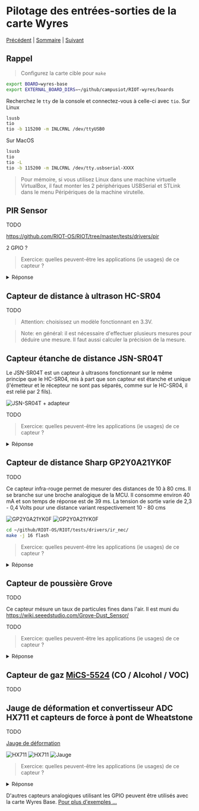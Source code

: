# Pilotage des entrées-sorties de la carte Wyres

[Précédent](04.md) | [Sommaire](README.md) |  [Suivant](04c.md)


## Rappel

> Configurez la carte cible pour `make`
```bash
export BOARD=wyres-base
export EXTERNAL_BOARD_DIRS=~/github/campusiot/RIOT-wyres/boards
```

Recherchez le  `tty` de la console et connectez-vous à celle-ci avec `tio`.
Sur Linux
```bash
lsusb
tio
tio -b 115200 -m INLCRNL /dev/ttyUSB0
```

Sur MacOS
```bash
lsusb
tio
tio -L
tio -b 115200 -m INLCRNL /dev/tty.usbserial-XXXX
```

> Pour mémoire, si vous utilisez Linux dans une machine virtuelle VirtualBox, il faut monter les 2 périphériques USBSerial et STLink dans le menu Péripériques de la machine virutelle.


## PIR Sensor

TODO

https://github.com/RIOT-OS/RIOT/tree/master/tests/drivers/pir

2 GPIO ?


> Exercice: quelles peuvent-être les applications (ie usages) de ce capteur ?
<details>
<summary>Réponse</summary>
Piège photo animalier (Wildcount)
</details>

## Capteur de distance à ultrason HC-SR04 

TODO

> Attention: choisissez un modèle fonctionnant en 3.3V.

> Note: en général: il est nécessaire d'effectuer plusieurs mesures pour déduire une mesure. Il faut aussi calculer la précision de la mesure.

## Capteur étanche de distance JSN-SR04T

Le JSN-SR04T est un capteur à ultrasons fonctionnant sur le même principe que le HC-SR04, mis à part que son capteur est étanche et unique (l'émetteur et le récepteur ne sont pas séparés, comme sur le HC-SR04, il est relié par 2 fils).

![JSN-SR04T + adapteur](images/jsn-sr04t.jpg)

TODO

> Exercice: quelles peuvent-être les applications (ie usages) de ce capteur ?
<details>
<summary>Réponse</summary>
<li>detecteur de place de parking libre (en souterrain)</li>
<li>radar de recul d'un véhicule</li>
<li>niveau de liquide dans un cuve</li>
<li>niveau d'une rivière</li>
<li>niveau d'enneigement</li>
<li>...</li>
</details>


## Capteur de distance Sharp GP2Y0A21YK0F 

TODO

Ce capteur infra-rouge permet de mesurer des distances de 10  à 80 cms. Il se branche sur une broche analogique de la MCU. Il consomme environ 40 mA et son temps de réponse est de 39 ms. La tension de sortie varie de 2,3 - 0,4 Volts pour une distance variant respectivement 10 - 80 cms

![GP2Y0A21YK0F](images/GP2Y0A21YK0F.jpg)
![GP2Y0A21YK0F](images/GP2Y0A21YK0F-distance.jpg)

```bash
cd ~/github/RIOT-OS/RIOT/tests/drivers/ir_nec/
make -j 16 flash
```

> Exercice: quelles peuvent-être les applications (ie usages) de ce capteur ?
<details>
<summary>Réponse</summary>
<li>TODO </li>
<li>...</li>
</details>

## Capteur de poussière Grove

TODO

Ce capteur mésure un taux de particules fines dans l'air. Il est muni du 
https://wiki.seeedstudio.com/Grove-Dust_Sensor/

TODO

> Exercice: quelles peuvent-être les applications (ie usages) de ce capteur ?
<details>
<summary>Réponse</summary>
<li>station de mesure de la qualité de l'air : pour mémoire, La pollution de l'air tue chaque année 7 millions de personnes dans le monde selon le dernier rapport de l'Organisation Mondiale de la Santé. </li>
<li>...</li>
</details>

## Capteur de gaz [MiCS-5524](https://cdn-shop.adafruit.com/product-files/3199/MiCS-5524.pdf) (CO / Alcohol / VOC)

TODO

## Jauge de déformation et convertisseur ADC HX711 et capteurs de force à pont de Wheatstone

TODO

[Jauge de déformation](https://fr.wikipedia.org/wiki/Jauge_de_d%C3%A9formation)

![HX711](images/ar-amplificateur-hx711-grove-101020712-31346.jpg)
![HX711](images/ar-amplificateur-hx711-grove-pinout.jpg)
![Jauge](images/ar-capteur-de-force-780-g-czl616c-17598.jpg)

> Exercice: quelles peuvent-être les applications (ie usages) de ce capteur ?
<details>
<summary>Réponse</summary>
<li>balance connectée</li>
<li>balance industrielle connectée (rréservoir de contenus solides)</li>
<li>ruche connecté</li>
<li>nichoir connecté</li>
<li>...</li>
</details>

D'autres capteurs analogiques utilisant les GPIO peuvent être utilisés avec la carte Wyres Base. [Pour plus d'exemples ...](04c.md)

